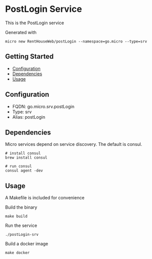 # PostLogin Service

This is the PostLogin service

Generated with

```
micro new RentHouseWeb/postLogin --namespace=go.micro --type=srv
```

## Getting Started

- [Configuration](#configuration)
- [Dependencies](#dependencies)
- [Usage](#usage)

## Configuration

- FQDN: go.micro.srv.postLogin
- Type: srv
- Alias: postLogin

## Dependencies

Micro services depend on service discovery. The default is consul.

```
# install consul
brew install consul

# run consul
consul agent -dev
```

## Usage

A Makefile is included for convenience

Build the binary

```
make build
```

Run the service
```
./postLogin-srv
```

Build a docker image
```
make docker
```